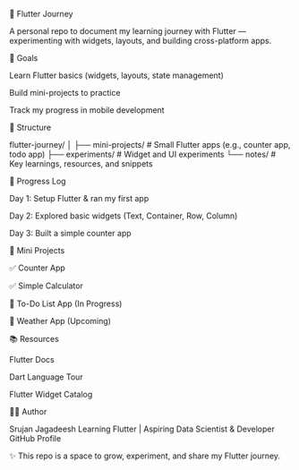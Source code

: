 🚀 Flutter Journey

A personal repo to document my learning journey with Flutter — experimenting with widgets, layouts, and building cross-platform apps.

📌 Goals

Learn Flutter basics (widgets, layouts, state management)

Build mini-projects to practice

Track my progress in mobile development

📂 Structure

flutter-journey/
│
├── mini-projects/    # Small Flutter apps (e.g., counter app, todo app)
├── experiments/      # Widget and UI experiments
└── notes/            # Key learnings, resources, and snippets


📅 Progress Log

Day 1: Setup Flutter & ran my first app

Day 2: Explored basic widgets (Text, Container, Row, Column)

Day 3: Built a simple counter app

📱 Mini Projects

✅ Counter App

✅ Simple Calculator

🔄 To-Do List App (In Progress)

🔲 Weather App (Upcoming)

📚 Resources

Flutter Docs

Dart Language Tour

Flutter Widget Catalog

👨‍💻 Author

Srujan Jagadeesh
Learning Flutter | Aspiring Data Scientist & Developer
GitHub Profile

✨ This repo is a space to grow, experiment, and share my Flutter journey.
